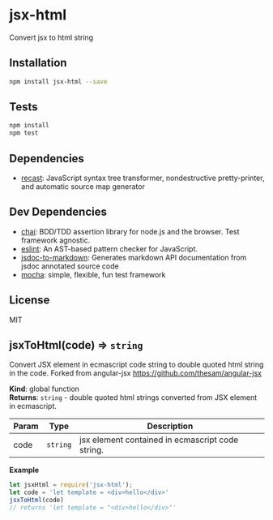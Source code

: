 # jsx-html 

Convert jsx to html string

## Installation

```sh
npm install jsx-html --save
```


## Tests

```sh
npm install
npm test
```

## Dependencies

- [recast](https://github.com/benjamn/recast): JavaScript syntax tree transformer, nondestructive pretty-printer, and automatic source map generator

## Dev Dependencies

- [chai](https://github.com/chaijs/chai): BDD/TDD assertion library for node.js and the browser. Test framework agnostic.
- [eslint](https://github.com/eslint/eslint): An AST-based pattern checker for JavaScript.
- [jsdoc-to-markdown](https://github.com/jsdoc2md/jsdoc-to-markdown): Generates markdown API documentation from jsdoc annotated source code
- [mocha](https://github.com/mochajs/mocha): simple, flexible, fun test framework


## License

MIT

<a name="jsxToHtml"></a>

## jsxToHtml(code) ⇒ <code>string</code>
Convert JSX element in ecmascript code string to double quoted html string in the code.
Forked from angular-jsx https://github.com/thesam/angular-jsx

**Kind**: global function  
**Returns**: <code>string</code> - double quoted html strings converted from JSX element in ecmascript.  

| Param | Type | Description |
| --- | --- | --- |
| code | <code>string</code> | jsx element contained in ecmascript code string. |

**Example**  
```js
let jsxHtml = require('jsx-html');
let code = 'let template = <div>hello</div>'
jsxToHtml(code)
// returns 'let template = "<div>hello</div>"'
```
